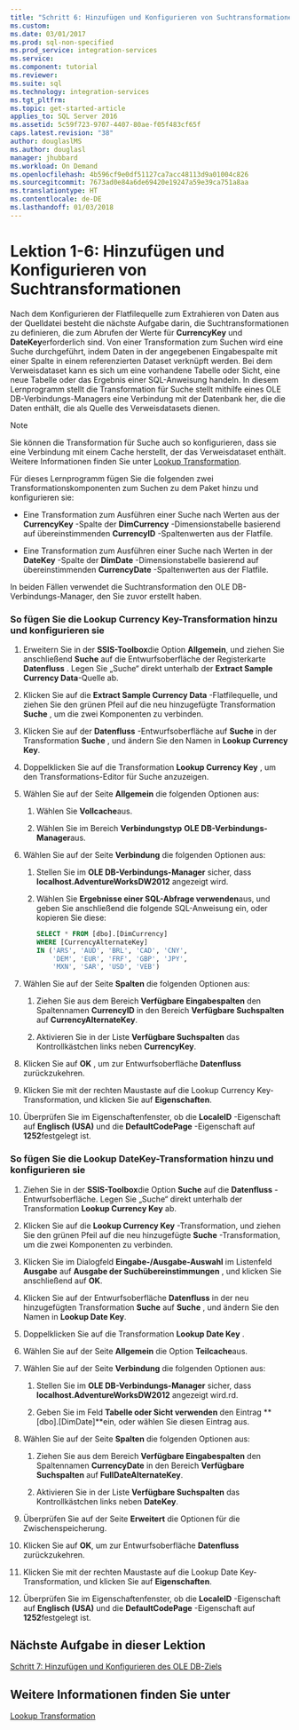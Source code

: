 ```yaml
---
title: "Schritt 6: Hinzufügen und Konfigurieren von Suchtransformationen | Microsoft Docs"
ms.custom: 
ms.date: 03/01/2017
ms.prod: sql-non-specified
ms.prod_service: integration-services
ms.service: 
ms.component: tutorial
ms.reviewer: 
ms.suite: sql
ms.technology: integration-services
ms.tgt_pltfrm: 
ms.topic: get-started-article
applies_to: SQL Server 2016
ms.assetid: 5c59f723-9707-4407-80ae-f05f483cf65f
caps.latest.revision: "38"
author: douglaslMS
ms.author: douglasl
manager: jhubbard
ms.workload: On Demand
ms.openlocfilehash: 4b596cf9e0df51127ca7acc48113d9a01004c826
ms.sourcegitcommit: 7673ad0e84a6de69420e19247a59e39ca751a8aa
ms.translationtype: HT
ms.contentlocale: de-DE
ms.lasthandoff: 01/03/2018
---
```

# <a name="lesson-1-6---adding-and-configuring-the-lookup-transformations"></a>Lektion 1-6: Hinzufügen und Konfigurieren von Suchtransformationen
Nach dem Konfigurieren der Flatfilequelle zum Extrahieren von Daten aus der Quelldatei besteht die nächste Aufgabe darin, die Suchtransformationen zu definieren, die zum Abrufen der Werte für **CurrencyKey** und **DateKey**erforderlich sind. Von einer Transformation zum Suchen wird eine Suche durchgeführt, indem Daten in der angegebenen Eingabespalte mit einer Spalte in einem referenzierten Dataset verknüpft werden. Bei dem Verweisdataset kann es sich um eine vorhandene Tabelle oder Sicht, eine neue Tabelle oder das Ergebnis einer SQL-Anweisung handeln. In diesem Lernprogramm stellt die Transformation für Suche stellt mithilfe eines OLE DB-Verbindungs-Managers eine Verbindung mit der Datenbank her, die die Daten enthält, die als Quelle des Verweisdatasets dienen.  
  
> [!NOTE]  
> Sie können die Transformation für Suche auch so konfigurieren, dass sie eine Verbindung mit einem Cache herstellt, der das Verweisdataset enthält. Weitere Informationen finden Sie unter [Lookup Transformation](../integration-services/data-flow/transformations/lookup-transformation.md).  
  
Für dieses Lernprogramm fügen Sie die folgenden zwei Transformationskomponenten zum Suchen zu dem Paket hinzu und konfigurieren sie:  
  
-   Eine Transformation zum Ausführen einer Suche nach Werten aus der **CurrencyKey** -Spalte der **DimCurrency** -Dimensionstabelle basierend auf übereinstimmenden **CurrencyID** -Spaltenwerten aus der Flatfile.  
  
-   Eine Transformation zum Ausführen einer Suche nach Werten in der **DateKey** -Spalte der **DimDate** -Dimensionstabelle basierend auf übereinstimmenden **CurrencyDate** -Spaltenwerten aus der Flatfile.  
  
In beiden Fällen verwendet die Suchtransformation den OLE DB-Verbindungs-Manager, den Sie zuvor erstellt haben.  
  
### <a name="to-add-and-configure-the-lookup-currency-key-transformation"></a>So fügen Sie die Lookup Currency Key-Transformation hinzu und konfigurieren sie  
  
1.  Erweitern Sie in der **SSIS-Toolbox**die Option **Allgemein**, und ziehen Sie anschließend **Suche** auf die Entwurfsoberfläche der Registerkarte **Datenfluss** . Legen Sie „Suche“ direkt unterhalb der **Extract Sample Currency Data**-Quelle ab.  
  
2.  Klicken Sie auf die **Extract Sample Currency Data** -Flatfilequelle, und ziehen Sie den grünen Pfeil auf die neu hinzugefügte Transformation **Suche** , um die zwei Komponenten zu verbinden.  
  
3.  Klicken Sie auf der **Datenfluss** -Entwurfsoberfläche auf **Suche** in der Transformation **Suche** , und ändern Sie den Namen in **Lookup Currency Key**.  
  
4.  Doppelklicken Sie auf die Transformation **Lookup Currency Key** , um den Transformations-Editor für Suche anzuzeigen.  
  
5.  Wählen Sie auf der Seite **Allgemein** die folgenden Optionen aus:  
  
    1.  Wählen Sie **Vollcache**aus.  
  
    2.  Wählen Sie im Bereich **Verbindungstyp** **OLE DB-Verbindungs-Manager**aus.  
  
6.  Wählen Sie auf der Seite **Verbindung** die folgenden Optionen aus:  
  
    1.  Stellen Sie im **OLE DB-Verbindungs-Manager** sicher, dass **localhost.AdventureWorksDW2012** angezeigt wird.  
  
    2.  Wählen Sie **Ergebnisse einer SQL-Abfrage verwenden**aus, und geben Sie anschließend die folgende SQL-Anweisung ein, oder kopieren Sie diese:  
  
        ```sql
        SELECT * FROM [dbo].[DimCurrency]
        WHERE [CurrencyAlternateKey]
        IN ('ARS', 'AUD', 'BRL', 'CAD', 'CNY',
            'DEM', 'EUR', 'FRF', 'GBP', 'JPY',
            'MXN', 'SAR', 'USD', 'VEB')
        ```  
  
7.  Wählen Sie auf der Seite **Spalten** die folgenden Optionen aus:  
  
    1.  Ziehen Sie aus dem Bereich **Verfügbare Eingabespalten** den Spaltennamen **CurrencyID** in den Bereich **Verfügbare Suchspalten** auf **CurrencyAlternateKey**.  
  
    2.  Aktivieren Sie in der Liste **Verfügbare Suchspalten** das Kontrollkästchen links neben **CurrencyKey**.  
  
8.  Klicken Sie auf **OK** , um zur Entwurfsoberfläche **Datenfluss** zurückzukehren.  
  
9. Klicken Sie mit der rechten Maustaste auf die Lookup Currency Key-Transformation, und klicken Sie auf **Eigenschaften**.  
  
10. Überprüfen Sie im Eigenschaftenfenster, ob die **LocaleID** -Eigenschaft auf **Englisch (USA)** und die **DefaultCodePage** -Eigenschaft auf **1252**festgelegt ist.  
  
### <a name="to-add-and-configure-the--lookup-datekey-transformation"></a>So fügen Sie die Lookup DateKey-Transformation hinzu und konfigurieren sie  
  
1.  Ziehen Sie in der **SSIS-Toolbox**die Option **Suche** auf die **Datenfluss** -Entwurfsoberfläche. Legen Sie „Suche“ direkt unterhalb der Transformation **Lookup Currency Key** ab.  
  
2.  Klicken Sie auf die **Lookup Currency Key** -Transformation, und ziehen Sie den grünen Pfeil auf die neu hinzugefügte **Suche** -Transformation, um die zwei Komponenten zu verbinden.  
  
3.  Klicken Sie im Dialogfeld **Eingabe-/Ausgabe-Auswahl** im Listenfeld **Ausgabe** auf **Ausgabe der Suchübereinstimmungen** , und klicken Sie anschließend auf **OK**.  
  
4.  Klicken Sie auf der Entwurfsoberfläche **Datenfluss** in der neu hinzugefügten Transformation **Suche** auf **Suche** , und ändern Sie den Namen in **Lookup Date Key**.  
  
5.  Doppelklicken Sie auf die Transformation **Lookup Date Key** .  
  
6.  Wählen Sie auf der Seite **Allgemein** die Option **Teilcache**aus.  
  
7.  Wählen Sie auf der Seite **Verbindung** die folgenden Optionen aus:  
  
    1.  Stellen Sie im **OLE DB-Verbindungs-Manager** sicher, dass **localhost.AdventureWorksDW2012** angezeigt wird.rd.  
  
    2.  Geben Sie im Feld **Tabelle oder Sicht verwenden** den Eintrag **[dbo].[DimDate]**ein, oder wählen Sie diesen Eintrag aus.  
  
8.  Wählen Sie auf der Seite **Spalten** die folgenden Optionen aus:  
  
    1.  Ziehen Sie aus dem Bereich **Verfügbare Eingabespalten** den Spaltennamen **CurrencyDate** in den Bereich **Verfügbare Suchspalten** auf **FullDateAlternateKey**.  
  
    2.  Aktivieren Sie in der Liste **Verfügbare Suchspalten** das Kontrollkästchen links neben **DateKey**.  
  
9. Überprüfen Sie auf der Seite **Erweitert** die Optionen für die Zwischenspeicherung.  
  
10. Klicken Sie auf **OK**, um zur Entwurfsoberfläche **Datenfluss** zurückzukehren.  
  
11. Klicken Sie mit der rechten Maustaste auf die Lookup Date Key-Transformation, und klicken Sie auf **Eigenschaften**.  
  
12. Überprüfen Sie im Eigenschaftenfenster, ob die **LocaleID** -Eigenschaft auf **Englisch (USA)** und die **DefaultCodePage** -Eigenschaft auf **1252**festgelegt ist.  
  
## <a name="next-task-in-lesson"></a>Nächste Aufgabe in dieser Lektion  
[Schritt 7: Hinzufügen und Konfigurieren des OLE DB-Ziels](../integration-services/lesson-1-7-adding-and-configuring-the-ole-db-destination.md)  
  
## <a name="see-also"></a>Weitere Informationen finden Sie unter  
[Lookup Transformation](../integration-services/data-flow/transformations/lookup-transformation.md)  
  
  
  
